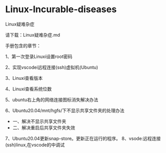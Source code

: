 # Linux-Incurable-diseases
Linux疑难杂症

请下载：Linux疑难杂症.md

手册包含的章节：

1、第一次登录Linuxi设置root密码

2、实现vscodei远程连接(ssh)虚拟机(Ubuntu)

3、Linuxi查看版本

4、Linuxi查看系统位数

5、ubuntu右上角的网络连接图标消失解决办法

6、Ubuntu20.04/mnt/hgfs/下不显示共享文件夹的处理办法
- 一、解决不显示共享文件夹
- 二、解决重启后共享文件夹失效

7、Ubuntu20.04更新snap-store。更新正在运行的程序。
8、vsode:远程连接(ssh)linux,在vscode的中调试
